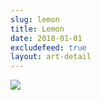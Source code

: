 ```yaml
---
slug: lemon
title: Lemon
date: 2018-01-01
excludefeed: true
layout: art-detail
---
```

![](/art/lemon.webp)
